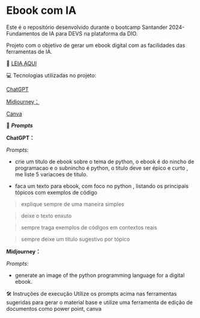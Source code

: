 
# Ebook com IA

 Este é o repositório desenvolvido durante o bootcamp Santander 2024-Fundamentos de IA para DEVS na plataforma da DIO.

Projeto com o objetivo de gerar um ebook digital com as facilidades das ferramentas de IA.

📒 [LEIA AQUI ](https://github.com/SilvaViniciusw/Ebook-with-AI-artificial-intelligence-/blob/main/Python-introdu%C3%A7%C3%A3o%20para%20iniciantes%20EBOOK.pdf)



💻 Tecnologias utilizadas no projeto:

[ChatGPT](https://chat.openai.com/)

[Midjourney：](https://www.midjourney.com/home)

[Canva](https://www.canva.com/)


🧠 **_Prompts_**

**ChatGPT：**

_Prompts_:
- crie um titulo de ebook sobre o tema de python, o ebook é do nincho de programacao e o subnincho é python, o titulo deve ser épico e curto , me liste 5 variacoes de titulo.

- faca um texto para ebook, com foco no python , listando os principais tópicos com exemplos de código

>  explique sempre de uma maneira simples 

> deixe o texto enxuto 

> sempre traga exemplos de códigos em contextos reais 

> sempre deixe um titulo sugestivo por tópico 

 


**Midjourney：**

_Prompts_:
- generate an image of the python programming language for a digital ebook.



🛠️ Instruções de execução
Utilize os prompts acima nas ferramentas sugeridas para gerar o material base e utilize uma ferramenta de edição de documentos como power point, canva
